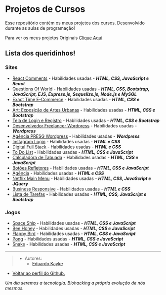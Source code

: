 # Projetos de Cursos
Esse repositório contém os meus projetos dos cursos. Desenvolvido durante as aulas de programação!

Para ver os meus projetos Originais [Clique Aqui](https://github.com/EduardoKayke/Projetos_Originais/blob/main/README.md)


## Lista dos queridinhos! 

### Sites
- [React Comments](https://github.com/EduardoKayke/React_Comments) - Habilidades usadas - _**HTML, CSS, JavaScript e React**_
- [Questions Of World](https://github.com/EduardoKayke/QuestionsOfWorld) - Habilidades usadas - _**HTML, CSS, Bootstrap, JavaScript, EJS, Express.js, Sequelize.js, Node.js e MySQL**_
- [Exact Time E-Commerce](https://github.com/EduardoKayke/Exact_Time_E-Commerce) - Habilidades usadas - _**HTML, CSS e Bootstrap**_
- [Art: Exposição de Artes Urbanas](https://github.com/EduardoKayke/Art_Exposicao_de_Artes_Urbanas) - Habilidades usadas - _**HTML, CSS e Bootstrap**_
- [Tela de Login e Registro](https://github.com/EduardoKayke/Tela_de_Login_e_Registro) - Habilidades usadas - _**HTML, CSS e Bootstrap**_
- [Desenvolvedor Freelancer Wordpress](https://github.com/EduardoKayke/Desenvolvedor_Freelancer) - Habilidades usadas - _**Wordpress**_
- [Agência PRESG Wordpress](https://github.com/EduardoKayke/Agencia_Presg) - Habilidades usadas - _**Wordpress**_
- [Instagram Login](https://github.com/EduardoKayke/Instagram_Clone) - Habilidades usadas - _**HTML e CSS**_
- [Digital Full Stack](https://github.com/EduardoKayke/Digital_Full_Stack) - Habilidades usadas - _**HTML e CSS**_
- [To Do List](https://github.com/EduardoKayke/Lista_de_Tarefa) - Habilidades usadas - _**HTML, CSS e JavaScript**_
- [Calculadora de Tabuada](https://github.com/EduardoKayke/Calculadora_de_Tabuada) - Habilidades usadas - _**HTML, CSS e JavaScript**_
- [Botões Refletores](https://github.com/EduardoKayke/Botoes_Refletores) - Habilidades usadas - _**HTML, CSS e JavaScript**_
- [Agência](https://github.com/EduardoKayke/Agencia) - Habilidades usadas - _**HTML e CSS**_
- [Netflix Main Menu](https://github.com/EduardoKayke/Netflix_Main_Menu) - Habilidades usadas - _**HTML, CSS, JavaScript e JQuery**_
- [Business Responsive](https://github.com/EduardoKayke/Business) - Habilidades usadas - _**HTML e CSS**_
- [Lista de Tarefas](https://github.com/EduardoKayke/Lista_de_Tarefas) - Habilidades usadas - _**HTML, CSS, JavaScript e Bootstrap**_


### Jogos

- [Space Ship](https://github.com/EduardoKayke/Space_Ship_Game) - Habilidades usadas - _**HTML, CSS e JavaScript**_
- [Bee Honey](https://github.com/EduardoKayke/Bee_Honey_Game) - Habilidades usadas - _**HTML, CSS e JavaScript**_
- [Flappy Bird](https://github.com/EduardoKayke/Flappy_Bird_Game) - Habilidades usadas - _**HTML, CSS e JavaScript**_
- [Pong](https://github.com/EduardoKayke/Pong_Game) - Habilidades usadas - _**HTML, CSS e JavaScript**_
- [Snake](https://github.com/EduardoKayke/Snake_Game) - Habilidades usadas - _**HTML, CSS e JavaScript**_

---

> - Autores: 
>   - [Eduardo Kayke](https://github.com/EduardoKayke "Perfil do Eduardo")

- [Voltar ao perfil do Github.](https://github.com/EduardoKayke "Perfil do Eduardo") 

_Um dia seremos a tecnologia. Biohacking a própria evolução de nós mesmos._

